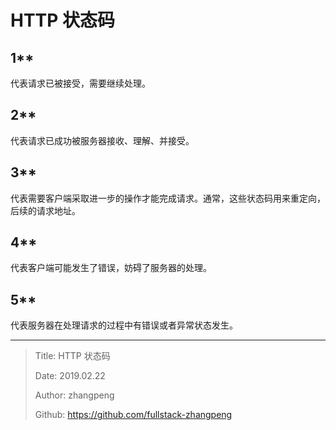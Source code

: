 # HTTP 状态码

## 1**

代表请求已被接受，需要继续处理。

## 2**

代表请求已成功被服务器接收、理解、并接受。

## 3**

代表需要客户端采取进一步的操作才能完成请求。通常，这些状态码用来重定向，后续的请求地址。

## 4**

代表客户端可能发生了错误，妨碍了服务器的处理。

## 5**

代表服务器在处理请求的过程中有错误或者异常状态发生。

---

> Title: HTTP 状态码
>
> Date: 2019.02.22
>
> Author: zhangpeng
>
> Github: <https://github.com/fullstack-zhangpeng>
